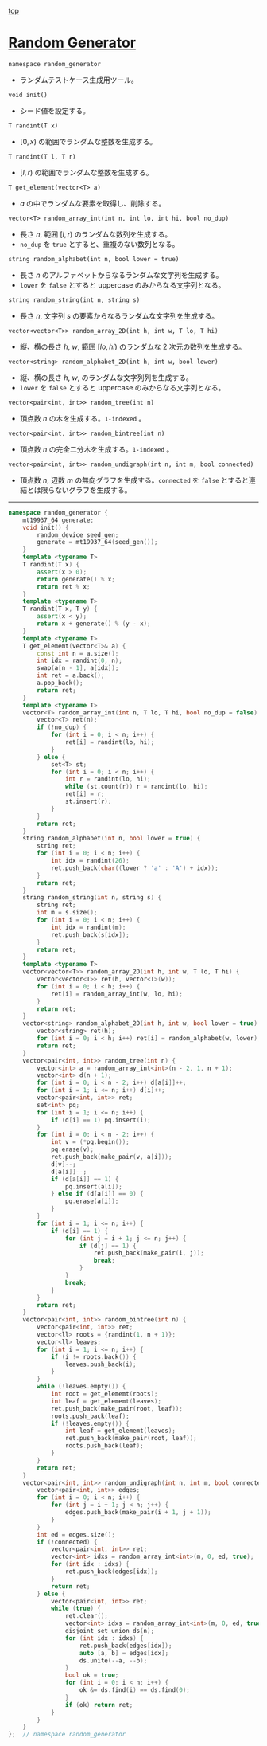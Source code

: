 [top](../README.md)

# [Random Generator](./random.cpp)

`namespace random_generator`
- ランダムテストケース生成用ツール。

`void init()`
- シード値を設定する。

`T randint(T x)`
- $[0, x)$ の範囲でランダムな整数を生成する。

`T randint(T l, T r)`
- $[l, r)$ の範囲でランダムな整数を生成する。

`T get_element(vector<T> a)`
- $a$ の中でランダムな要素を取得し、削除する。

`vector<T> random_array_int(int n, int lo, int hi, bool no_dup)`
- 長さ $n$, 範囲 $[l, r)$ のランダムな数列を生成する。
- `no_dup` を `true` とすると、重複のない数列となる。

`string random_alphabet(int n, bool lower = true)`
- 長さ $n$ のアルファベットからなるランダムな文字列を生成する。
- `lower` を `false` とすると uppercase のみからなる文字列となる。

`string random_string(int n, string s)`
- 長さ $n$, 文字列 $s$ の要素からなるランダムな文字列を生成する。

`vector<vector<T>> random_array_2D(int h, int w, T lo, T hi)`
- 縦、横の長さ $h$, $w$, 範囲 $[lo, hi)$ のランダムな 2 次元の数列を生成する。

`vector<string> random_alphabet_2D(int h, int w, bool lower)`
- 縦、横の長さ $h$, $w$, のランダムな文字列列を生成する。
- `lower` を `false` とすると uppercase のみからなる文字列となる。

`vector<pair<int, int>> random_tree(int n)`
- 頂点数 $n$ の木を生成する。`1-indexed` 。

`vector<pair<int, int>> random_bintree(int n)`
- 頂点数 $n$ の完全二分木を生成する。`1-indexed` 。

`vector<pair<int, int>> random_undigraph(int n, int m, bool connected)`
- 頂点数 $n$, 辺数 $m$ の無向グラフを生成する。`connected` を `false` とすると連結とは限らないグラフを生成する。

---

```cpp
namespace random_generator {
    mt19937_64 generate;
    void init() {
        random_device seed_gen;
        generate = mt19937_64(seed_gen());
    }
    template <typename T>
    T randint(T x) {
        assert(x > 0);
        return generate() % x;
        return ret % x;
    }
    template <typename T>
    T randint(T x, T y) {
        assert(x < y);
        return x + generate() % (y - x);
    }
    template <typename T>
    T get_elememt(vector<T>& a) {
        const int n = a.size();
        int idx = randint(0, n);
        swap(a[n - 1], a[idx]);
        int ret = a.back();
        a.pop_back();
        return ret;
    }
    template <typename T>
    vector<T> random_array_int(int n, T lo, T hi, bool no_dup = false) {
        vector<T> ret(n);
        if (!no_dup) {
            for (int i = 0; i < n; i++) {
                ret[i] = randint(lo, hi);
            }
        } else {
            set<T> st;
            for (int i = 0; i < n; i++) {
                int r = randint(lo, hi);
                while (st.count(r)) r = randint(lo, hi);
                ret[i] = r;
                st.insert(r);
            }
        }
        return ret;
    }
    string random_alphabet(int n, bool lower = true) {
        string ret;
        for (int i = 0; i < n; i++) {
            int idx = randint(26);
            ret.push_back(char((lower ? 'a' : 'A') + idx));
        }
        return ret;
    }
    string random_string(int n, string s) {
        string ret;
        int m = s.size();
        for (int i = 0; i < n; i++) {
            int idx = randint(m);
            ret.push_back(s[idx]);
        }
        return ret;
    }
    template <typename T>
    vector<vector<T>> random_array_2D(int h, int w, T lo, T hi) {
        vector<vector<T>> ret(h, vector<T>(w));
        for (int i = 0; i < h; i++) {
            ret[i] = random_array_int(w, lo, hi);
        }
        return ret;
    }
    vector<string> random_alphabet_2D(int h, int w, bool lower = true) {
        vector<string> ret(h);
        for (int i = 0; i < h; i++) ret[i] = random_alphabet(w, lower);
        return ret;
    }
    vector<pair<int, int>> random_tree(int n) {
        vector<int> a = random_array_int<int>(n - 2, 1, n + 1);
        vector<int> d(n + 1);
        for (int i = 0; i < n - 2; i++) d[a[i]]++;
        for (int i = 1; i <= n; i++) d[i]++;
        vector<pair<int, int>> ret;
        set<int> pq;
        for (int i = 1; i <= n; i++) {
            if (d[i] == 1) pq.insert(i);
        }
        for (int i = 0; i < n - 2; i++) {
            int v = (*pq.begin());
            pq.erase(v);
            ret.push_back(make_pair(v, a[i]));
            d[v]--;
            d[a[i]]--;
            if (d[a[i]] == 1) {
                pq.insert(a[i]);
            } else if (d[a[i]] == 0) {
                pq.erase(a[i]);
            }
        }
        for (int i = 1; i <= n; i++) {
            if (d[i] == 1) {
                for (int j = i + 1; j <= n; j++) {
                    if (d[j] == 1) {
                        ret.push_back(make_pair(i, j));
                        break;
                    }
                }
                break;
            }
        }
        return ret;
    }
    vector<pair<int, int>> random_bintree(int n) {
        vector<pair<int, int>> ret;
        vector<ll> roots = {randint(1, n + 1)};
        vector<ll> leaves;
        for (int i = 1; i <= n; i++) {
            if (i != roots.back()) {
                leaves.push_back(i);
            }
        }
        while (!leaves.empty()) {
            int root = get_elememt(roots);
            int leaf = get_elememt(leaves);
            ret.push_back(make_pair(root, leaf));
            roots.push_back(leaf);
            if (!leaves.empty()) {
                int leaf = get_elememt(leaves);
                ret.push_back(make_pair(root, leaf));
                roots.push_back(leaf);
            }
        }
        return ret;
    }
    vector<pair<int, int>> random_undigraph(int n, int m, bool connected = true) {
        vector<pair<int, int>> edges;
        for (int i = 0; i < n; i++) {
            for (int j = i + 1; j < n; j++) {
                edges.push_back(make_pair(i + 1, j + 1));
            }
        }
        int ed = edges.size();
        if (!connected) {
            vector<pair<int, int>> ret;
            vector<int> idxs = random_array_int<int>(m, 0, ed, true);
            for (int idx : idxs) {
                ret.push_back(edges[idx]);
            }
            return ret;
        } else {
            vector<pair<int, int>> ret;
            while (true) {
                ret.clear();
                vector<int> idxs = random_array_int<int>(m, 0, ed, true);
                disjoint_set_union ds(n);
                for (int idx : idxs) {
                    ret.push_back(edges[idx]);
                    auto [a, b] = edges[idx];
                    ds.unite(--a, --b);
                }
                bool ok = true;
                for (int i = 0; i < n; i++) {
                    ok &= ds.find(i) == ds.find(0);
                }
                if (ok) return ret;
            }
        }
    }
};  // namespace random_generator

```
